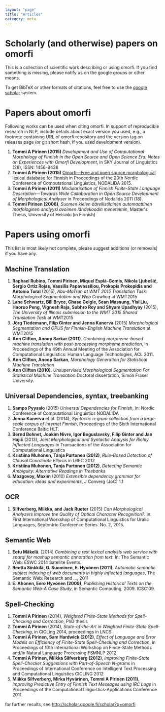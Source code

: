 ```yaml
---
layout: "page"
title: "Articles"
category: meta
---
```



# Scholarly (and otherwise) papers on omorfi

This is a collection of scientific work describing or using omorfi. If you find
something is missing, please notify us on the google groups or other means.

To get BibTeX or other formats of citations, feel free to use the [google
scholar](http://scholar.google.com) system.

# Papers about omorfi #

Following works can be used when citing omorfi. In support of reproducible
research in NLP, include details about exact version you used, e.g., a footnote
containing URL of omorfi repository and the version tag on releases page (or git
short hash, if you used development version).

1. **Tommi A Pirinen (2015)**  *Development and Use of Computational Morphology
   of Finnish in the Open Source and Open Science Era: Notes on Experiences with
   Omorfi Development*, in SKY Journal of Linguistics (28), ISSN: 1456-8438
1. **Tommi A Pirinen (2015)** [Omorfi—Free and open source morphological lexical
   database for
   Finnish](http://www.ep.liu.se/ecp_article/index.en.aspx?issue=109;article=044)
   in Proceedings of the 20th Nordic Conference of Computational Linguistics,
   NODALIDA 2015.
1. **Tommi A Pirinen (2011)** _Modularisation of Finnish Finite-State Language
   Description—Towards Wide Collaboration in Open Source Development of
   Morphological Analyser_ in Proceedings of Nodalida 2011 (18).
1. **Tommi Pirinen (2008)**, _Suomen kielen äärellistilainen automaattinen
   morfologinen analyysi avoimen lähdekoodin menetelmin_, Master's Thesis,
   University of Helsinki (in Finnish)

# Papers using omorfi #

This list is most likely not complete, please suggest additions (or removals) if you have any.

## Machine Translation

1. **Raphael Rubino, Tommi Pirinen, Miquel Esplà-Gomis, Nikola Ljubešić, Sergio Ortiz Rojas, Vassilis Papavassiliou, Prokopis Prokopidis and Antonio Toral** (2015), _Abu-MaTran at WMT 2015 Translation Task: Morphological Segmentation and Web Crawling_ at WMT2015
1. **Lane Schwartz, Bill Bryce, Chase Geigle, Sean Massung, Yisi Liu, Haoruo Peng, Vignesh Raja, Subhro Roy and Shyam Upadhyay** (2015), _The University of Illinois submission to the WMT 2015 Shared Translation Task_ at WMT2015
1. **Jörg Tiedemann, Filip Ginter and Jenna Kanerva** (2015) _Morphological Segmentation and OPUS for Finnish-English Machine Translation_ at WMT2015
1. **Ann Clifton, Anoop Sarkar (2011)**. _Combining morpheme-based machine
   translation with post-processing morpheme prediction_, in Proceedings of
   the 49th Annual Meeting of the Association for Computational Linguistics:
   Human Language Technologies, ACL 2011.
1. **Ann Clifton, Anoop Sarkan**, _Morphology Generation for Statistical Machine
   Translation_
1. **Ann Clifton (2010)**. _Unsupervised Morphological Segmentation For
   Statistical Machine Translation_ Doctoral dissertation, Simon Fraser
   University.

## Universal Dependencies, syntax, treebanking

1. **Sampo Pyysalo** (2015) _Universal Dependencies for Finnish_, In: Nordic Conference of Computational Linguistics NODALIDA
1. **Jenna Kanerva** et al. (2014), _Syntactic n-gram collection from a large-scale corpus of internet Finnish_, Proceedings of the Sixth International Conference Baltic HLT.
1. **Bernd Bohnet, Joakim Nivre, Igor Boguslavsky, Filip Ginter and Jan Hajič**
  (2013), _Joint Morphological and Syntactic Analysis for Richly Inflected
  Languages_ in Transactions of the Association for Computational Linguistics
1. **Kristiina Muhonen, Tanja Purtonen (2012)**, _Rule-Based Detection of
   Clausal Coordinate Ellipsis_ in LREC 2012
1. **Kristiina Muhonen, Tanja Purtonen (2012)**, _Detecting Semantic Ambiguity:
   Alternative Readings in Treebanks_
1. **Mozgovoy, Maxim** (2010) _Extensible dependency grammar for education: ideas and experiments_, J Converg (JoC) 1.1

## OCR

1. **Silfverberg, Miikka, and Jack Rueter** (2015) _Can Morphological Analyzers Improve the Quality of Optical Character Recognition?._ in: First International Workshop of Computational Linguistics for Uralic Languages, Septentrio Conference Series. No. 2, 2015.

## Semantic Web

1. **Eetu Mäkelä**. (2014) _Combining a rest lexical analysis web service with sparql for mashup semantic annotation from text_. In: The Semantic Web: ESWC 2014 Satellite Events.
1. **Reetta Sinkkilä, O. Suominen, E. Hyvönen (2011)**, _Automatic semantic subject
   indexing of web documents in highly inflected languages_, The Semantic Web:
   Research and …, 2011
1. **E. Ahonen, Eero Hyvönen (2009)**, _Publishing Historical Texts on the
   Semantic Web-A Case Study_, in Semantic Computing, 2009. ICSC'09.

## Spell-Checking

1. **Tommi A Pirinen** (2014), _Weighted Finite-State Methods for
  Spell-Checking and Correction_, PhD thesis
1. **Tommi A Pirinen** (2014), _State-of-the-Art in Weighted
   Finite-State Spell-Checking_, in CICLing 2014, proceedings in LNCS
1. **Tommi A Pirinen, Sam Hardwick (2012)**, _Effect of Language and Error
   Models on Efficiency of Finite-State Spell-Checking and Correction_, in
   Proceedings of 10th International Workshop on Finite-State Methods
   and/in Natural Language Processing FSMNLP 2012
1. **Tommi A Pirinen, Miikka Silfverberg (2012)**, _Improving Finite-State
   Spell-Checker Suggestions with Part-of-Speech N-grams_ in Proceedings of
   International Conference on Intelligent Text Processing and Computational
   Linguistics CICLING 2012
1. **Miikka Silfverberg, Mirka Hyvärinen, Tommi A Pirinen (2011)**,
   _Improving Predictive Entry of Finnish Text Messages using IRC Logs_ in
   Proceedings of the Computational Linguistics-Applications Conference 2011.

for further results, see http://scholar.google.fi/scholar?q=omorfi
